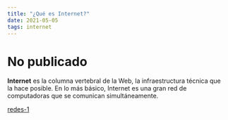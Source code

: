 ```yaml
---
title: "¿Qué es Internet?"
date: 2021-05-05
tags: internet
---
```


# No publicado

**Internet** es la columna vertebral de la Web, la infraestructura técnica que la hace posible. En lo más básico, Internet es una gran red de computadoras que se comunican simultáneamente.

[redes-1](redes-1.md)